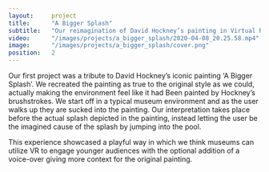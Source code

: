 ```yaml
---
layout:     project
title:      "A Bigger Splash"
subtitle:   "Our reimagination of David Hockney’s painting in Virtual Reality."
video:      "/images/projects/a_bigger_splash/2020-04-08_20.25.58.mp4"
image:      "/images/projects/a_bigger_splash/cover.png"
position:   2
---
```


Our first project was a tribute to David Hockney’s iconic painting ‘A Bigger Splash’. We recreated the painting as true to the original style as we could, actually making the environment feel like it had
Been painted by Hockney’s brushstrokes. We start off in a typical museum environment and as the user walks up they are sucked into the painting.  Our interpretation takes place before the actual splash depicted in the painting, instead letting the user be the imagined cause of the splash by jumping into the pool. 

This experience showcased a playful way in which we think museums can utilize VR to engage younger audiences with the optional addition of a voice-over giving more context for the original painting.
